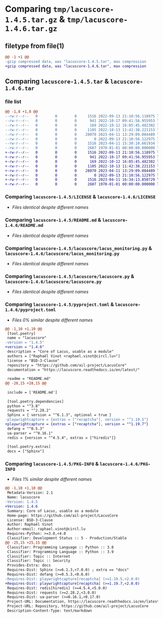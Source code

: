 # Comparing `tmp/lacuscore-1.4.5.tar.gz` & `tmp/lacuscore-1.4.6.tar.gz`

## filetype from file(1)

```diff
@@ -1 +1 @@
-gzip compressed data, was "lacuscore-1.4.5.tar", max compression
+gzip compressed data, was "lacuscore-1.4.6.tar", max compression
```

## Comparing `lacuscore-1.4.5.tar` & `lacuscore-1.4.6.tar`

### file list

```diff
@@ -1,8 +1,8 @@
--rw-r--r--   0        0        0     1516 2022-09-13 21:10:56.118975 lacuscore-1.4.5/LICENSE
--rw-r--r--   0        0        0      941 2022-10-17 09:41:56.955953 lacuscore-1.4.5/README.md
--rw-r--r--   0        0        0      169 2022-10-12 16:05:45.482302 lacuscore-1.4.5/lacuscore/__init__.py
--rw-r--r--   0        0        0     1105 2022-10-13 11:42:38.221153 lacuscore-1.4.5/lacuscore/lacus_monitoring.py
--rw-r--r--   0        0        0    28070 2023-04-11 13:29:09.084489 lacuscore-1.4.5/lacuscore/lacuscore.py
--rw-r--r--   0        0        0        0 2022-09-13 21:10:56.122975 lacuscore-1.4.5/lacuscore/py.typed
--rw-r--r--   0        0        0     1516 2023-04-11 15:30:10.661934 lacuscore-1.4.5/pyproject.toml
--rw-r--r--   0        0        0     2607 1970-01-01 00:00:00.000000 lacuscore-1.4.5/PKG-INFO
+-rw-r--r--   0        0        0     1516 2022-09-13 21:10:56.118975 lacuscore-1.4.6/LICENSE
+-rw-r--r--   0        0        0      941 2022-10-17 09:41:56.955953 lacuscore-1.4.6/README.md
+-rw-r--r--   0        0        0      169 2022-10-12 16:05:45.482302 lacuscore-1.4.6/lacuscore/__init__.py
+-rw-r--r--   0        0        0     1105 2022-10-13 11:42:38.221153 lacuscore-1.4.6/lacuscore/lacus_monitoring.py
+-rw-r--r--   0        0        0    28070 2023-04-11 13:29:09.084489 lacuscore-1.4.6/lacuscore/lacuscore.py
+-rw-r--r--   0        0        0        0 2022-09-13 21:10:56.122975 lacuscore-1.4.6/lacuscore/py.typed
+-rw-r--r--   0        0        0     1516 2023-04-11 16:34:13.850729 lacuscore-1.4.6/pyproject.toml
+-rw-r--r--   0        0        0     2607 1970-01-01 00:00:00.000000 lacuscore-1.4.6/PKG-INFO
```

### Comparing `lacuscore-1.4.5/LICENSE` & `lacuscore-1.4.6/LICENSE`

 * *Files identical despite different names*

### Comparing `lacuscore-1.4.5/README.md` & `lacuscore-1.4.6/README.md`

 * *Files identical despite different names*

### Comparing `lacuscore-1.4.5/lacuscore/lacus_monitoring.py` & `lacuscore-1.4.6/lacuscore/lacus_monitoring.py`

 * *Files identical despite different names*

### Comparing `lacuscore-1.4.5/lacuscore/lacuscore.py` & `lacuscore-1.4.6/lacuscore/lacuscore.py`

 * *Files identical despite different names*

### Comparing `lacuscore-1.4.5/pyproject.toml` & `lacuscore-1.4.6/pyproject.toml`

 * *Files 0% similar despite different names*

```diff
@@ -1,10 +1,10 @@
 [tool.poetry]
 name = "lacuscore"
-version = "1.4.5"
+version = "1.4.6"
 description = "Core of Lacus, usable as a module"
 authors = ["Raphaël Vinot <raphael.vinot@circl.lu>"]
 license = "BSD-3-Clause"
 repository = "https://github.com/ail-project/LacusCore"
 documentation = "https://lacuscore.readthedocs.io/en/latest/"
 
 readme = "README.md"
@@ -28,15 +28,15 @@
 
 include = ['README.md']
 
 [tool.poetry.dependencies]
 python = "^3.8"
 requests = "^2.28.2"
 Sphinx = { version = "^6.1.3", optional = true }
-playwrightcapture = {extras = ["recaptcha"], version = "^1.19.5"}
+playwrightcapture = {extras = ["recaptcha"], version = "^1.19.7"}
 defang = "^0.5.3"
 ua-parser = "^0.16.1"
 redis = {version = "^4.5.4", extras = ["hiredis"]}
 
 [tool.poetry.extras]
 docs = ["Sphinx"]
```

### Comparing `lacuscore-1.4.5/PKG-INFO` & `lacuscore-1.4.6/PKG-INFO`

 * *Files 1% similar despite different names*

```diff
@@ -1,10 +1,10 @@
 Metadata-Version: 2.1
 Name: lacuscore
-Version: 1.4.5
+Version: 1.4.6
 Summary: Core of Lacus, usable as a module
 Home-page: https://github.com/ail-project/LacusCore
 License: BSD-3-Clause
 Author: Raphaël Vinot
 Author-email: raphael.vinot@circl.lu
 Requires-Python: >=3.8,<4.0
 Classifier: Development Status :: 5 - Production/Stable
@@ -25,15 +25,15 @@
 Classifier: Programming Language :: Python :: 3.8
 Classifier: Programming Language :: Python :: 3.9
 Classifier: Topic :: Internet
 Classifier: Topic :: Security
 Provides-Extra: docs
 Requires-Dist: Sphinx (>=6.1.3,<7.0.0) ; extra == "docs"
 Requires-Dist: defang (>=0.5.3,<0.6.0)
-Requires-Dist: playwrightcapture[recaptcha] (>=1.19.5,<2.0.0)
+Requires-Dist: playwrightcapture[recaptcha] (>=1.19.7,<2.0.0)
 Requires-Dist: redis[hiredis] (>=4.5.4,<5.0.0)
 Requires-Dist: requests (>=2.28.2,<3.0.0)
 Requires-Dist: ua-parser (>=0.16.1,<0.17.0)
 Project-URL: Documentation, https://lacuscore.readthedocs.io/en/latest/
 Project-URL: Repository, https://github.com/ail-project/LacusCore
 Description-Content-Type: text/markdown
```


